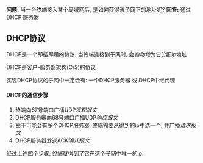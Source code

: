 **问题:** 当一台终端接入某个局域网后, 是如何获得该子网下的地址呢?
**回答:** 通过 DHCP 服务器

## DHCP协议
DHCP是一个即插即用的协议, 当终端连接到子网时, 会*自动地*为它分配ip地址

DHCP是客户-服务器架构(C/S)的协议

实现DHCP协议的子网中一定会有: 一个DHCP服务器 或 DHCP中继代理

#### DHCP的通信步骤
1. 终端向67号端口广播UDP*发现报文*
2. DHCP服务器向68号端口广播UDP*响应报文*
3. 由于可能会有多个DHCP服务器, 终端需要从得到的ip中选一个, 并广播*请求报文*
4. DHCP服务器发送ACK*确认报文*

经过上述四个步骤, 终端就得到了它在这个子网中唯一的ip.